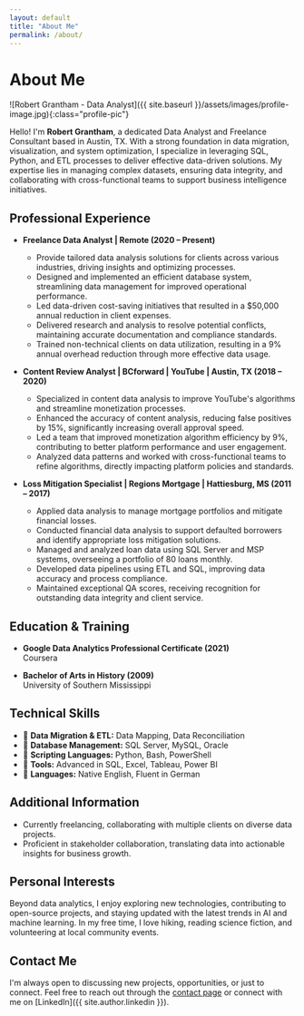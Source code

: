 ```yaml
---
layout: default
title: "About Me"
permalink: /about/
---
```


# About Me

![Robert Grantham - Data Analyst]({{ site.baseurl }}/assets/images/profile-image.jpg){:class="profile-pic"}

Hello! I'm **Robert Grantham**, a dedicated Data Analyst and Freelance Consultant based in Austin, TX. With a strong foundation in data migration, visualization, and system optimization, I specialize in leveraging SQL, Python, and ETL processes to deliver effective data-driven solutions. My expertise lies in managing complex datasets, ensuring data integrity, and collaborating with cross-functional teams to support business intelligence initiatives.

## Professional Experience

- **Freelance Data Analyst | Remote (2020 – Present)**
  - Provide tailored data analysis solutions for clients across various industries, driving insights and optimizing processes.
  - Designed and implemented an efficient database system, streamlining data management for improved operational performance.
  - Led data-driven cost-saving initiatives that resulted in a $50,000 annual reduction in client expenses.
  - Delivered research and analysis to resolve potential conflicts, maintaining accurate documentation and compliance standards.
  - Trained non-technical clients on data utilization, resulting in a 9% annual overhead reduction through more effective data usage.

- **Content Review Analyst | BCforward | YouTube | Austin, TX (2018 – 2020)**
  - Specialized in content data analysis to improve YouTube's algorithms and streamline monetization processes.
  - Enhanced the accuracy of content analysis, reducing false positives by 15%, significantly increasing overall approval speed.
  - Led a team that improved monetization algorithm efficiency by 9%, contributing to better platform performance and user engagement.
  - Analyzed data patterns and worked with cross-functional teams to refine algorithms, directly impacting platform policies and standards.

- **Loss Mitigation Specialist | Regions Mortgage | Hattiesburg, MS (2011 – 2017)**
  - Applied data analysis to manage mortgage portfolios and mitigate financial losses.
  - Conducted financial data analysis to support defaulted borrowers and identify appropriate loss mitigation solutions.
  - Managed and analyzed loan data using SQL Server and MSP systems, overseeing a portfolio of 80 loans monthly.
  - Developed data pipelines using ETL and SQL, improving data accuracy and process compliance.
  - Maintained exceptional QA scores, receiving recognition for outstanding data integrity and client service.

## Education & Training

- **Google Data Analytics Professional Certificate (2021)**  
  Coursera

- **Bachelor of Arts in History (2009)**  
  University of Southern Mississippi

## Technical Skills

- 🔹 **Data Migration & ETL:** Data Mapping, Data Reconciliation  
- 🔹 **Database Management:** SQL Server, MySQL, Oracle  
- 🔹 **Scripting Languages:** Python, Bash, PowerShell  
- 🔹 **Tools:** Advanced in SQL, Excel, Tableau, Power BI  
- 🔹 **Languages:** Native English, Fluent in German

## Additional Information

- Currently freelancing, collaborating with multiple clients on diverse data projects.
- Proficient in stakeholder collaboration, translating data into actionable insights for business growth.

## Personal Interests

Beyond data analytics, I enjoy exploring new technologies, contributing to open-source projects, and staying updated with the latest trends in AI and machine learning. In my free time, I love hiking, reading science fiction, and volunteering at local community events.

## Contact Me

I'm always open to discussing new projects, opportunities, or just to connect. Feel free to reach out through the [contact page](/contact/) or connect with me on [LinkedIn]({{ site.author.linkedin }}).
